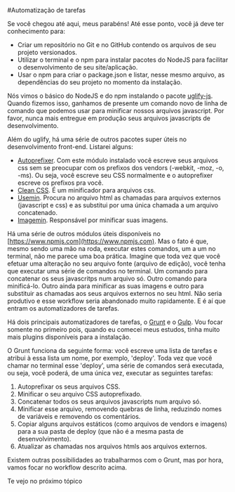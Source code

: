 #Automatização de tarefas

Se você chegou até aqui, meus parabéns! Até esse ponto, você já deve ter conhecimento para:

* Criar um repositório no Git e no GitHub contendo os arquivos de seu projeto versionados.
* Utilizar o terminal e o npm para instalar pacotes do NodeJS para facilitar o desenvolvimento de seu site/aplicação.
* Usar o npm para criar o package.json e listar, nesse mesmo arquivo, as dependências do seu projeto no momento da instalação.

Nós vimos o básico do NodeJS e do npm instalando o pacote [uglify-js](https://www.npmjs.com/package/uglify-js). Quando fizemos isso, ganhamos de presente um comando novo de linha de comando que podemos usar para minificar nossos arquivos javascript. Por favor, nunca mais entregue em produção seus arquivos javascripts de desenvolvimento.

Além do uglify, há uma série de outros pacotes super úteis no desenvolvimento front-end. Listarei alguns:

* [Autoprefixer](https://www.npmjs.com/package/autoprefixer). Com este módulo instalado  você escreve seus arquivos css sem se preocupar com os prefixos dos vendors (-webkit, -moz, -o, -ms). Ou seja, você escreve seu CSS normalmente e o autoprefixer escreve os prefixos pra você. 
* [Clean CSS](https://www.npmjs.com/package/clean-css). É um minificador para arquivos css.
* [Usemin](https://www.npmjs.com/package/usemin-cli). Procura no arquivo  html as chamadas para arquivos externos (javascript e css) e as substitui por uma única chamada a um arquivo concatenado.
* [Imagemin](https://github.com/imagemin/imagemin-cli). Responsável por minificar suas imagens.


Há uma série de outros módulos úteis disponíveis no [https://www.npmjs.com](https://www.npmjs.com). Mas o fato é que, mesmo sendo uma mão na roda, executar estes comandos, um a um no terminal, não me parece uma boa prática. Imagine que toda vez que você efetuar uma alteração no seu arquivo fonte (arquivo de edição), você tenha que executar uma série de comandos no terminal. Um comando para concatenar os seus javascritps num arquivo só. Outro comando para minificá-lo. Outro ainda para minificar as suas imagens e outro para substituir as chamadas aos seus arquivos externos no seu html. Não seria produtivo e esse workflow seria abandonado muito rapidamente. E é aí que entram os automatizadores de tarefas.

Há dois principais automatizadores de tarefas, o [Grunt](http://gruntjs.com/) e o [Gulp](http://gulpjs.com/). Vou focar somente no primeiro pois, quando eu comecei meus estudos, tinha muito mais plugins disponíveis para a instalação.

O Grunt funciona da seguinte forma: você escreve uma lista de tarefas e atribui à essa lista um nome, por exemplo, 'deploy'. Toda vez que você chamar no terminal esse 'deploy', uma série de comandos será executada, ou seja, você poderá, de uma única vez, executar as seguintes tarefas:
1. Autoprefixar os seus arquivos CSS.
2. Minificar o seu arquivo CSS autoprefixado.
3. Concatenar todos os seus arquivos javascripts num arquivo só.
4. Minificar esse arquivo, removendo quebras de linha, reduzindo nomes de variáveis e removendo os comentários.
5. Copiar alguns arquivos estáticos (como arquivos de vendors e imagens) para a sua pasta de deploy (que não é a mesma pasta de desenvolvimento).
6. Atualizar as chamadas nos arquivos htmls aos arquivos externos. 

Existem outras possibilidades ao trabalharmos com o Grunt, mas por hora, vamos focar no workflow descrito acima.

Te vejo no próximo tópico 




